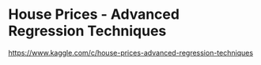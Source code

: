 # House Prices - Advanced Regression Techniques

https://www.kaggle.com/c/house-prices-advanced-regression-techniques
